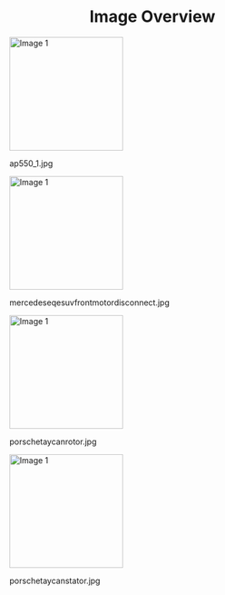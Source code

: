 <h1 style ="text-align: center;"> Image Overview </h1>
<div>
<div style="width="20%">
<img src="https://media.evkx.net/multimedia/technology/motors/pmsm/ap550_1_xst.jpg" alt="Image 1" style="width: 200px;">
<p>ap550_1.jpg</p>
</div>
<div style="width="20%">
<img src="https://media.evkx.net/multimedia/technology/motors/pmsm/mercedeseqesuvfrontmotordisconnect_xst.jpg" alt="Image 1" style="width: 200px;">
<p>mercedeseqesuvfrontmotordisconnect.jpg</p>
</div>
<div style="width="20%">
<img src="https://media.evkx.net/multimedia/technology/motors/pmsm/porschetaycanrotor_xst.jpg" alt="Image 1" style="width: 200px;">
<p>porschetaycanrotor.jpg</p>
</div>
<div style="width="20%">
<img src="https://media.evkx.net/multimedia/technology/motors/pmsm/porschetaycanstator_xst.jpg" alt="Image 1" style="width: 200px;">
<p>porschetaycanstator.jpg</p>
</div>
</div>
